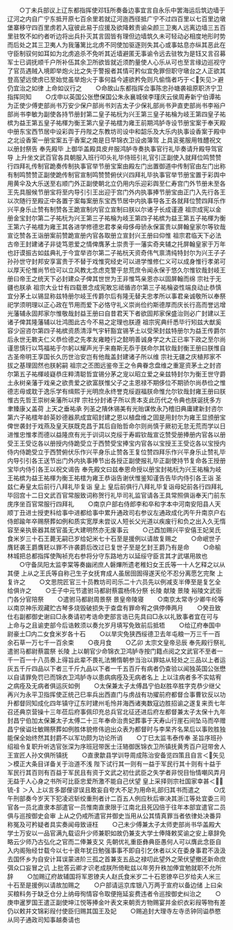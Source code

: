 <!-- { "loadSidebar": true } -->
　　○丁未兵部议上辽东都指挥使邓钰所奏备边事宜言自永乐中罢海运后筑边墙于辽河之内自广宁东抵开原七百余里若就辽河迤西径抵广宁不过四百里以七百里边墩堡寨移守四百里虏若入寇彼此易于应援及欲降敕责谕朵颜三卫夷人远离边墙三五百里驻牧不如约者听边将出兵扑灭其言固皆有理但边墙筑久未可轻动必相度地形时势而后处之其三卫夷人为我藩篱比北虏不同使加驱逐则失其心或事姑息亦纵其恶此在守臣制驭何如耳如为北虏追杀不免听其近墙避匿无事谕令远去驻牧为是钰又言召募军士已调抚顺千户所补伍其余卫所欲皆就近须酌量使人心乐从可也至言缘边巡视守了官员遇贼入境即举炮火比之失于警报者其情可矜似宜免罪但职守墩台之人正欲其登高望远使虏已至始觉虽举炮火于事何益今遽欲矜免则凡偷惰者巧于＜矢见＞避仍宜治之如律  上命如议行之
　　○命故山东都指挥佥事陈忠孙塘袭祖原职济宁卫指挥同知
　　○戊申以英国公张懋保国公朱永襄城侯李瑾庆云侯周寿新宁伯谭祐为正使少傅吏部尚书万安少保户部尚书刘吉太子少保礼部尚书尹直吏部尚书李裕户部尚书李敏为副使各持节册封第二皇子祐杬为兴王第三皇子祐棆为岐王第四皇子祐槟为益王第五皇子祐楎为衡王第六皇子祐橒为雍王前期鸿胪寺设节册宝案于奉天殿中册东宝西节居中设彩舆于丹陛之东教坊司设中和韶乐及大乐内执事设香案于殿中之北设香案一册宝案五于香案之南是日早锦衣卫设卤簿驾  上具衮冕服用牲醴祝文以册封祭告  奉先殿毕  上御华盖殿具皮弁服鸿胪寺奏执事官行礼毕奏请升殿导驾官导  上升坐文武百官各具朝服入班行叩头礼毕侍班引礼官引正副使入就拜位鸣赞赞行四拜礼传制官跪奏传制执事官举节册宝案由殿左门出置御道中传制官由左门出称有制鸣赞赞正副使跪传制官宣制鸣赞赞俯伏兴四拜礼毕执事官举节册宝置于彩舆中用黄伞及大乐送至右顺门外正副使朝北立仍用内乐迎彩舆至仁寿宫门外节册未至各王先具服候节册宝将至内导引引王出迎于宫门外内执事捧节册宝由正门入先行各王以次随行至殿正中各置于案每案册东宝西节居中内执事导各王各就拜位赞四拜乐作兴平身乐止赞有制赞各王跪宣制内官立宣制曰朕以尔诸子长成谨遵  祖宗成宪以金册金宝封尔第二子祐杬为兴王第三子祐棆为岐王第四子祐槟为益王第五子祐楎为衡王第六子祐橒为雍王其各进学修德忠君孝亲母侈毋骄永保富贵以屏翰皇家尔等钦哉宣讫赞各王诣册案前赞跪宣册内官各取册立宣封兴王册曰仰惟  祖宗君临天下必法古帝王封建诸子非徒笃恩爱之情俾膺茅土崇贵于一藩实奇夹辅之托屏翰皇家于万年也訏谟振古如兹典礼于今宜举咨尔第二子祐杬天资奇伟气禀清纯特封尔为兴王子子孙孙世守封邦安享富贵于不替于戏惟究经史可以进学惟修仁义可以成身惟行孝弟可以厚天伦惟尚节俭可以立风教尢念虑克警乎怠荒庶令闻永保于悠久尔惟钦哉封岐王册曰帝王之统天下必封建众子俾其世世为王非惟笃亲恩亦以固屏翰而绵  宗社于无疆也朕承  祖宗大业廿有四载景念成宪敢忘祗循咨尔第三子祐棆姿性端良动止恭慎宜分茅土以锡显称兹特册尔岐王传爵尔后有隆无替夫忠孝所以事君亲诚敬所以奉祭祀学须明理以正心政在节用而爱下必恪守礼义崇尚俭约斯德厚而庆长行高而誉远增光藩辅永固邦家尔惟敬哉封益王册曰自昔君天下者欲固邦家保盛治则必广封建以王诸子俾其隆藩辅以壮鸿图此古今不易之定理也朕遵  祖宗宪典纤悉毕行矧兹大猷奚容少逭咨尔第四子祐槟资质清淳气宇轩豁宜锡芧土以受荣封兹特册尔为益王传爵尔后永世无斁夫仁义恭俭德之先孝友雍睦行之懿明善诚身学之大正已率下政之至尔尚谨思慎行以笃福祐于尔躬以耀声光于来裔斯无忝于朕命尔其钦哉封衡王册曰朕惟自古圣帝明王享国长久历世治安岂有他哉盖封建诸子所以维  宗社无疆之庆植邦家不拔之基理固然也朕躬嗣  祖宗之丕图远鉴帝王之令典眷念盘维之重寔资茅土之封咨尔第五子祐楎岐嶷恭庄粹清聪哲宜锡分茅之宠以昭立爱之亲兹特封尔为衡王世守爵土永树亲藩于戏亲之欲贵爱之欲富朕惟父子之主恩禄不期侈位不期骄尔尚恭俭之惟德志毋或耽于逸乐学有缉熙于光明庶永终誉克绥遐福朕命惟允尔钦哉封雍王册曰朕惟古先哲王崇树亲藩所以捍  宗社分封诸子所以贵本支此历代之令典也朕诞抚多方聿臻康乂盖荷  上天之垂祐承  列圣之隤休锡美有光贻谋攸永乃稽旧典庸建新封咨尔第六子祐橒年龄英妙德器夙成宜昭封建之恩以植盘维之固是用封尔为雍王显颁册宝俾世袭封于戏燕及皇天朕既克昌于其后自贻哲命尔则尚慎于厥初无怠无荒而学以日进惟忠惟孝而德以益隆庶有光于训词以克绥于寿嘏钦哉宣讫赞受册捧册内官各以册受王王受讫各以册授内侍跪受立于西赞受宝捧宝内官各以宝授王王受讫各以宝授内侍内侍跪受立于西赞俯伏乐作兴平身乐止赞各王复位赞四拜乐作兴平身乐止赞礼毕内导引引各王送节出门外内执事捧节出各授正副使报礼毕正副使持节复命各王授册宝毕内侍引各王以祝文谒告  奉先殿文曰兹奉恩命授以册宝封祐杬为兴王祐棆为岐王祐槟为益王祐楎为衡王祐橒为雍王恭诣告谢伏惟鉴知谨告告毕内侍引各王诣  圣兹仁寿皇太后前行八拜礼毕复诣  皇上  皇后前俱行八拜礼毕复诣母妃前各行四拜礼毕回宫十二日文武百官常服致词称贺行礼毕司礼监官请各王具常照俱诣奉天门前东庑序坐百官常服行四拜礼
　　○南京户部右侍郎李和卒和字本中河南安阳县人天顺丁丑进士授吏科给事中进都给事中累升通政司右参议左通政成化丙午升南京户右侍郎踰年卒赐祭葬如例和质实宽厚未尝议人短长父光道以疾废行和负之出入久无惰容至亲执亵器其居官虽无大建明然亦无废事云
　　○己酉加赐兴平安僖王妃吴氏食米岁三十石王薨无嗣已岁给妃米七十石至是援例以请故复赐之
　　○命岷世子膺鉟袭王爵膺鉟以罪不许袭爵后改过已复世子至是乞封王爵乃有是命
　　○命榆林城把总都指挥使陶祯充右参将分守东路地方以延绥守臣言其才武堪用故也
　　○守备凤阳太监李棠等奏幽闭庶人磐熚所遗老稚妇女王氏等一十人乞释之以从其便  上从之王氏等自称己生子女抚育成人虽居囹圄得遂天伦不忍分离愿乞完聚  上复许之
　　○文思院匠官三十员教坊司司乐二十六员先以例减支半俸至是复乞全给俱许之
　　○壬子中元节遣驸马都尉蔡震杨伟分祭  长陵  献陵  景陵  裕陵文武衙门各分官陪祭
　　○遣驸马都尉周景祭  景皇帝陵寝
　　○南京太常寺少卿牛纶等以南京神乐观藏贮古琴多烧毁破损失于查盘有罪命宥之俱停俸两月
　　○癸丑致仕右副都御史谢曰□永奏请初考诰命吏部言诰已先具曰□永以礼致事者宜在可与  上命与之且谕吏部今后诰敕须以奏允岁月填写免致前后抵牾
　　○给辽府奉国中尉豪土□内二女食米岁各十石
　　○以旱灾免狭西绥德卫去年屯粮一万三千一百余石草一万七千一百余束
　　○夜月食
　　○乙卯  太宗文皇帝忌辰  奉先殿行祭礼遣驸马都尉蔡震祭  长陵  上以朝官少命锦衣卫鸿胪寺按门籍点阅之文武官不至者一千一百一十八员奏上得旨此辈不畏礼法懒惰朝参当治以罪姑从轻处之三品以上者运灰五千斤四品以下者三千斤九品以下者一千五百斤有病者仍查验以闻独英国公张懋以自请罪免罚已而锦衣卫鸿胪寺以患病病痊及无病者名上  上以注病者多不实姑宥之病痊及无病者俱运灰如例
　　○太保兼太子太傅昌宁伯赵胜卒胜字克恭少继父再兴为永平卫指挥使正统己巳率兵出西直门与虏战有功擢前府都督佥事曹钦反以功升都督同知成化四年镇守辽东时建州毛怜并海西诸夷数寇边胜招谕之遂复来贡七年召还典京营操十三年莅后府事佩印充总兵官北征还进后府左都督兼太子太保十九年封昌宁伯加太保兼太子太傅二十三年奉命治贵妃葬事于天寿山行崖石间坠马而卒赠昌宁侯谥壮敏赐祭葬如例胜体貌修伟逈出众表为都督时与李杲齐名杲后以事败胜独能保全始终然其封爵不以军功颇为功论所诮
　　○丁巳太监韦泰传奉  圣旨序班孙绍祖令复职升听选官张深为序班冠带医士汪辂御医锦衣卫所镇抚黄秀百户冠带舍人王宣匠人孙文俱所镇抚
　　○直隶歙县学训导周成陈治安备览四策且自言＜矢见＞模正大条目详备关于治道不浅  陛下试行其一则有一益于军民行其十则有十益于军民行其百则有百益于军民且有资于文武之初仕武臣之失学者非悦目怡情嘲风弄月无益于人心身之书所可比臣忠爱所激不能自己伏望  皇上采择则宗社国家幸甚＜锍-釒＞入  上以言多鄙俚谬误且敢妄自夸大不足为用命礼部归其书而遣之
　　○戊午刑部奏今岁天下犯凌迟斩绞重刑者计二百五人例应秋后审决其浙江等处宜委三司官各一员北直隶本部遣官一员惟南直隶限于江南北且死囚倍于往年本部宜遣官二员俱与巡按御史会审  上从之仍戒所遣官并御史当用从公其情真罪当者依律处决番异称冤及可矜疑者具实奏闻毋致诬枉
　　○己未少傅兼太子太师吏部尚书华盖殿大学士万安以一品官满九载诏升少师兼职如故仍兼支大学士俸降敕奖谕之安上章辞免略云少师乃古弘化之官而二俸兼支又  先朝优礼重臣彝典臣愚何人可以膺此念臣自入内阁殆经廿载今以七十衰年犹日勉强事事不即自引乞休者以义在委身事君不汲汲去国怀乡为自安计耳误蒙进阶三孤之首兼支五品之禄叨此望外之荣伏望撤还新命庶弭众口妄冒之讥  上批答云卿才识老成朕所倚毗兹以年劳升秩加俸宜勉就职不允所辞
　　○加赐辽府故辅国将军恩镣夫人赵氏食米岁二十石恩镣卒已岁给夫人米三十石至是援例以请故加赐之
　　○户部请运京库银八万两于宣府以备边储  上曰籴买粮料务于缺乏仓分上纳毋徇情容令取便拖延妄费违者令巡按御史纠治之
　　○庚申暹罗国王遣正副使坤江悦等捧金叶表文来朝贡方物赐宴并金织衣彩叚等物有差仍以敕并文锦彩叚付使臣归赐其国王及妃
　　○赐追封大理寺左寺丞钟同谥恭愍从同子通政司知事越奏请也
